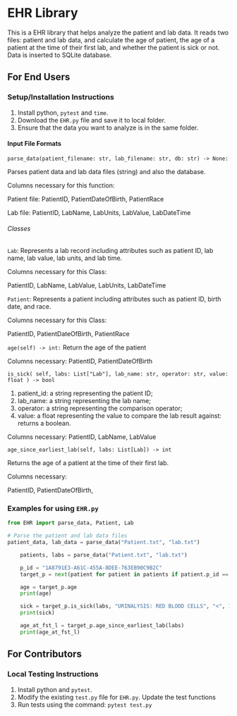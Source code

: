 # EHR Library

This is a EHR library that helps analyze the patient and lab data. It reads two files: patient and lab data, and calculate the age of patient, the age of a patient at the time of their first lab, and whether the patient is sick or not. Data is inserted to SQLite database.


## For End Users

### Setup/Installation Instructions

1. Install python,  `pytest` and  `time`.
2. Download the `EHR.py` file and save it to local folder.
3. Ensure that the data you want to analyze is in the same folder. 

#### Input File Formats

`parse_data(patient_filename: str, lab_filename: str, db: str) -> None:`

Parses patient data and lab data files (string) and also the database. 

Columns necessary for this function:

Patient file:
PatientID,
PatientDateOfBirth,
PatientRace

Lab file:
PatientID,
LabName,
LabUnits,
LabValue,
LabDateTime

###### Classes
`Lab`: Represents a lab record including attributes such as patient ID, lab name, lab value, lab units, and lab time.

Columns necessary for this Class:

PatientID,
LabName,
LabValue,
LabUnits,
LabDateTime


`Patient`: Represents a patient including attributes such as patient ID, birth date, and race.

Columns necessary for this Class:

PatientID,
PatientDateOfBirth,
PatientRace


`age(self) -> int:`
Return the age of the patient

Columns necessary:
PatientID,
PatientDateOfBirth

`is_sick(
        self, labs: List["Lab"], lab_name: str, operator: str, value: float
    ) -> bool`




1. patient_id: a string representing the patient ID; 
2. lab_name: a string representing the lab name; 
3. operator: a string representing the comparison operator; 
4. value: a float representing the value to compare the lab result against:  returns a boolean.

Columns necessary:
PatientID,
LabName,
LabValue

`age_since_earliest_lab(self, labs: List[Lab]) -> int`

Returns the age of a patient at the time of their first lab.

Columns necessary:

PatientID,
PatientDateOfBirth,


### Examples for using  `EHR.py`


```python
from EHR import parse_data, Patient, Lab

# Parse the patient and lab data files
patient_data, lab_data = parse_data("Patient.txt", "lab.txt")

    patients, labs = parse_data("Patient.txt", "lab.txt")

    p_id = "1A8791E3-A61C-455A-8DEE-763EB90C9B2C"
    target_p = next(patient for patient in patients if patient.p_id == p_id)

    age = target_p.age
    print(age)

    sick = target_p.is_sick(labs, "URINALYSIS: RED BLOOD CELLS", "<", 10)
    print(sick)

    age_at_fst_l = target_p.age_since_earliest_lab(labs)
    print(age_at_fst_l)
```

## For Contributors

### Local Testing Instructions

1. Install python and `pytest`.
2. Modify the existing `test.py` file for `EHR.py`. Update the test functions
3. Run tests using the command: `pytest test.py`

